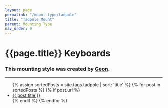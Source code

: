 ```yaml
---
layout: page
permalink: "/mount-type/tadpole"
title: "Tadpole Mount"
parent: Mounting Type
nav_order: 9
---
```

# {{page.title}} Keyboards
### This mounting style was created by [Geon](/geon/).
<hr>
<ul>
  {% assign sortedPosts = site.tags.tadpole | sort: 'title' %}
    {% for post in sortedPosts %}
      {% if post.url %}
        <li><a href="{{ post.url }}">{{ post.title }}</a></li>
      {% endif %}
    {% endfor %}
</ul>
